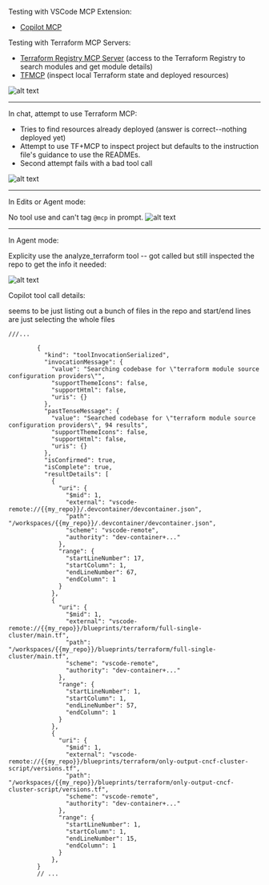 
Testing with VSCode MCP Extension:
- [Copilot MCP](https://marketplace.visualstudio.com/items?itemName=AutomataLabs.copilot-mcp)

Testing with Terraform MCP Servers:
 - [Terraform Registry MCP Server](https://github.com/thrashr888/terraform-mcp-server) (access to the Terraform Registry to search modules and get module details)
 - [TFMCP](https://github.com/nwiizo/tfmcp) (inspect local Terraform state and deployed resources)


![alt text](image-2.png)

---

In chat, attempt to use Terraform MCP:

- Tries to find resources already deployed (answer is correct--nothing deployed yet)
- Attempt to use TF+MCP to inspect project but defaults to the instruction file's guidance to use the READMEs. 
- Second attempt fails with a bad tool call

![alt text](image.png)

---

In Edits or Agent mode:

No tool use and can't tag `@mcp` in prompt.
![alt text](image-1.png)


---

In Agent mode:

Explicity use the analyze_terraform tool -- got called but still inspected the repo to get the info it needed:

![alt text](image-3.png)

Copilot tool call details:

seems to be just listing out a bunch of files in the repo and start/end lines are just selecting the whole files

```json5
///...

        {
          "kind": "toolInvocationSerialized",
          "invocationMessage": {
            "value": "Searching codebase for \"terraform module source configuration providers\"",
            "supportThemeIcons": false,
            "supportHtml": false,
            "uris": {}
          },
          "pastTenseMessage": {
            "value": "Searched codebase for \"terraform module source configuration providers\", 94 results",
            "supportThemeIcons": false,
            "supportHtml": false,
            "uris": {}
          },
          "isConfirmed": true,
          "isComplete": true,
          "resultDetails": [
            {
              "uri": {
                "$mid": 1,
                "external": "vscode-remote://{{my_repo}}/.devcontainer/devcontainer.json",
                "path": "/workspaces/{{my_repo}}/.devcontainer/devcontainer.json",
                "scheme": "vscode-remote",
                "authority": "dev-container+..."
              },
              "range": {
                "startLineNumber": 17,
                "startColumn": 1,
                "endLineNumber": 67,
                "endColumn": 1
              }
            },
            {
              "uri": {
                "$mid": 1,
                "external": "vscode-remote://{{my_repo}}/blueprints/terraform/full-single-cluster/main.tf",
                "path": "/workspaces/{{my_repo}}/blueprints/terraform/full-single-cluster/main.tf",
                "scheme": "vscode-remote",
                "authority": "dev-container+..."
              },
              "range": {
                "startLineNumber": 1,
                "startColumn": 1,
                "endLineNumber": 57,
                "endColumn": 1
              }
            },
            {
              "uri": {
                "$mid": 1,
                "external": "vscode-remote://{{my_repo}}/blueprints/terraform/only-output-cncf-cluster-script/versions.tf",
                "path": "/workspaces/{{my_repo}}/blueprints/terraform/only-output-cncf-cluster-script/versions.tf",
                "scheme": "vscode-remote",
                "authority": "dev-container+..."
              },
              "range": {
                "startLineNumber": 1,
                "startColumn": 1,
                "endLineNumber": 15,
                "endColumn": 1
              }
            },
        }
        // ...
```
